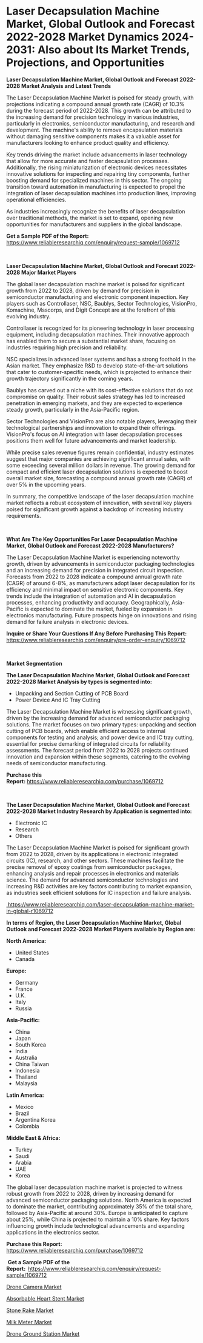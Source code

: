 <p><h1>Laser Decapsulation Machine Market, Global Outlook and Forecast 2022-2028 Market Dynamics 2024-2031: Also about Its Market Trends, Projections, and Opportunities</h1></p><p><strong>Laser Decapsulation Machine Market, Global Outlook and Forecast 2022-2028 Market Analysis and Latest Trends</strong></p>
<p><p>The Laser Decapsulation Machine Market is poised for steady growth, with projections indicating a compound annual growth rate (CAGR) of 10.3% during the forecast period of 2022-2028. This growth can be attributed to the increasing demand for precision technology in various industries, particularly in electronics, semiconductor manufacturing, and research and development. The machine's ability to remove encapsulation materials without damaging sensitive components makes it a valuable asset for manufacturers looking to enhance product quality and efficiency.</p><p>Key trends driving the market include advancements in laser technology that allow for more accurate and faster decapsulation processes. Additionally, the rising miniaturization of electronic devices necessitates innovative solutions for inspecting and repairing tiny components, further boosting demand for specialized machines in this sector. The ongoing transition toward automation in manufacturing is expected to propel the integration of laser decapsulation machines into production lines, improving operational efficiencies.</p><p>As industries increasingly recognize the benefits of laser decapsulation over traditional methods, the market is set to expand, opening new opportunities for manufacturers and suppliers in the global landscape.</p></p>
<p><strong>Get a Sample PDF of the Report:&nbsp;</strong> <a href="https://www.reliableresearchiq.com/enquiry/request-sample/1069712">https://www.reliableresearchiq.com/enquiry/request-sample/1069712</a></p>
<p>&nbsp;</p>
<p><strong>Laser Decapsulation Machine Market, Global Outlook and Forecast 2022-2028 Major Market Players</strong></p>
<p><p>The global laser decapsulation machine market is poised for significant growth from 2022 to 2028, driven by demand for precision in semiconductor manufacturing and electronic component inspection. Key players such as Controllaser, NSC, Baublys, Sector Technologies, VisionPro, Komachine, Msscorps, and Digit Concept are at the forefront of this evolving industry.</p><p>Controllaser is recognized for its pioneering technology in laser processing equipment, including decapsulation machines. Their innovative approach has enabled them to secure a substantial market share, focusing on industries requiring high precision and reliability.</p><p>NSC specializes in advanced laser systems and has a strong foothold in the Asian market. They emphasize R&D to develop state-of-the-art solutions that cater to customer-specific needs, which is projected to enhance their growth trajectory significantly in the coming years.</p><p>Baublys has carved out a niche with its cost-effective solutions that do not compromise on quality. Their robust sales strategy has led to increased penetration in emerging markets, and they are expected to experience steady growth, particularly in the Asia-Pacific region.</p><p>Sector Technologies and VisionPro are also notable players, leveraging their technological partnerships and innovation to expand their offerings. VisionPro's focus on AI integration with laser decapsulation processes positions them well for future advancements and market leadership.</p><p>While precise sales revenue figures remain confidential, industry estimates suggest that major companies are achieving significant annual sales, with some exceeding several million dollars in revenue. The growing demand for compact and efficient laser decapsulation solutions is expected to boost overall market size, forecasting a compound annual growth rate (CAGR) of over 5% in the upcoming years. </p><p>In summary, the competitive landscape of the laser decapsulation machine market reflects a robust ecosystem of innovation, with several key players poised for significant growth against a backdrop of increasing industry requirements.</p></p>
<p>&nbsp;</p>
<p><strong>What Are The Key Opportunities For Laser Decapsulation Machine Market, Global Outlook and Forecast 2022-2028 Manufacturers?</strong></p>
<p><p>The Laser Decapsulation Machine Market is experiencing noteworthy growth, driven by advancements in semiconductor packaging technologies and an increasing demand for precision in integrated circuit inspection. Forecasts from 2022 to 2028 indicate a compound annual growth rate (CAGR) of around 6-8%, as manufacturers adopt laser decapsulation for its efficiency and minimal impact on sensitive electronic components. Key trends include the integration of automation and AI in decapsulation processes, enhancing productivity and accuracy. Geographically, Asia-Pacific is expected to dominate the market, fueled by expansion in electronics manufacturing. Future prospects hinge on innovations and rising demand for failure analysis in electronic devices.</p></p>
<p><strong>Inquire or Share Your Questions If Any Before Purchasing This Report:</strong> <a href="https://www.reliableresearchiq.com/enquiry/pre-order-enquiry/1069712">https://www.reliableresearchiq.com/enquiry/pre-order-enquiry/1069712</a></p>
<p>&nbsp;</p>
<p><strong>Market Segmentation</strong></p>
<p><strong>The Laser Decapsulation Machine Market, Global Outlook and Forecast 2022-2028 Market Analysis by types is segmented into:</strong></p>
<p><ul><li>Unpacking and Section Cutting of PCB Board</li><li>Power Device And IC Tray Cutting</li></ul></p>
<p><p>The Laser Decapsulation Machine Market is witnessing significant growth, driven by the increasing demand for advanced semiconductor packaging solutions. The market focuses on two primary types: unpacking and section cutting of PCB boards, which enable efficient access to internal components for testing and analysis; and power device and IC tray cutting, essential for precise demarking of integrated circuits for reliability assessments. The forecast period from 2022 to 2028 projects continued innovation and expansion within these segments, catering to the evolving needs of semiconductor manufacturing.</p></p>
<p><strong>Purchase this Report:&nbsp;</strong><a href="https://www.reliableresearchiq.com/purchase/1069712">https://www.reliableresearchiq.com/purchase/1069712</a></p>
<p>&nbsp;</p>
<p><strong>The Laser Decapsulation Machine Market, Global Outlook and Forecast 2022-2028 Market Industry Research by Application is segmented into:</strong></p>
<p><ul><li>Electronic IC</li><li>Research</li><li>Others</li></ul></p>
<p><p>The Laser Decapsulation Machine Market is poised for significant growth from 2022 to 2028, driven by its applications in electronic integrated circuits (IC), research, and other sectors. These machines facilitate the precise removal of epoxy coatings from semiconductor packages, enhancing analysis and repair processes in electronics and materials science. The demand for advanced semiconductor technologies and increasing R&D activities are key factors contributing to market expansion, as industries seek efficient solutions for IC inspection and failure analysis.</p></p>
<p><a href="https://www.reliableresearchiq.com/laser-decapsulation-machine-market-in-global-r1069712">&nbsp;https://www.reliableresearchiq.com/laser-decapsulation-machine-market-in-global-r1069712</a></p>
<p><strong>In terms of Region, the Laser Decapsulation Machine Market, Global Outlook and Forecast 2022-2028 Market Players available by Region are:</strong></p>
<p>
    <p> <strong> North America: </strong>
        <ul>
            <li>United States</li>
            <li>Canada</li>
        </ul>
        </p> 
    <p> <strong> Europe: </strong>
        <ul>
            <li>Germany</li>
            <li>France</li>
            <li>U.K.</li>
            <li>Italy</li>
            <li>Russia</li>
        </ul>
        </p> 
    <p> <strong> Asia-Pacific: </strong>
        <ul>
            <li>China</li>
            <li>Japan</li>
            <li>South Korea</li>
            <li>India</li>
            <li>Australia</li>
            <li>China Taiwan</li>
            <li>Indonesia</li>
            <li>Thailand</li>
            <li>Malaysia</li>
        </ul>
        </p> 
    <p> <strong> Latin America: </strong>
        <ul>
            <li>Mexico</li>
            <li>Brazil</li>
            <li>Argentina Korea</li>
            <li>Colombia</li>
        </ul>
        </p> 
    <p> <strong> Middle East & Africa: </strong>
        <ul>
            <li>Turkey</li>
            <li>Saudi</li>
            <li>Arabia</li>
            <li>UAE</li>
            <li>Korea</li>
        </ul>
    </p>
    </p>
<p><p>The global laser decapsulation machine market is projected to witness robust growth from 2022 to 2028, driven by increasing demand for advanced semiconductor packaging solutions. North America is expected to dominate the market, contributing approximately 35% of the total share, followed by Asia-Pacific at around 30%. Europe is anticipated to capture about 25%, while China is projected to maintain a 10% share. Key factors influencing growth include technological advancements and expanding applications in the electronics sector.</p></p>
<p><strong>Purchase this Report: </strong><a href="https://www.reliableresearchiq.com/purchase/1069712">https://www.reliableresearchiq.com/purchase/1069712</a></p>
<p>&nbsp;<strong>Get a Sample PDF of the Report:&nbsp;&nbsp;</strong><a href="https://www.reliableresearchiq.com/enquiry/request-sample/1069712">https://www.reliableresearchiq.com/enquiry/request-sample/1069712</a></p>
<p><strong></strong></p>
<p><p><a href="https://www.linkedin.com/pulse/global-drone-camera-market-focus-application-end-use-industry-wovee?trackingId=tYt4qVuwTPu%2FTNMaLsugUg%3D%3D">Drone Camera Market</a></p><p><a href="https://www.linkedin.com/pulse/strategic-market-insights-global-absorbable-heart-stent-2024-0sprc?trackingId=Fq9Ivvm3RZaeMi9CZXgnOg%3D%3D">Absorbable Heart Stent Market</a></p><p><a href="https://www.linkedin.com/pulse/stone-rake-market-indicators-size-regional-breakdown-player-ix31e?trackingId=b%2Fcd0jSERW6NJX5cz6fQVw%3D%3D">Stone Rake Market</a></p><p><a href="https://www.linkedin.com/pulse/milk-meter-market-growth-segmentation-regional-analysis-ctahe?trackingId=zEmu%2F0w7S3WIAYhUkglMiw%3D%3D">Milk Meter Market</a></p><p><a href="https://www.linkedin.com/pulse/drone-ground-station-market-share-size-trends-industry-analysis-7acwe?trackingId=lG5UStCwQyyIt%2FAnDA%2BbnQ%3D%3D">Drone Ground Station Market</a></p></p>